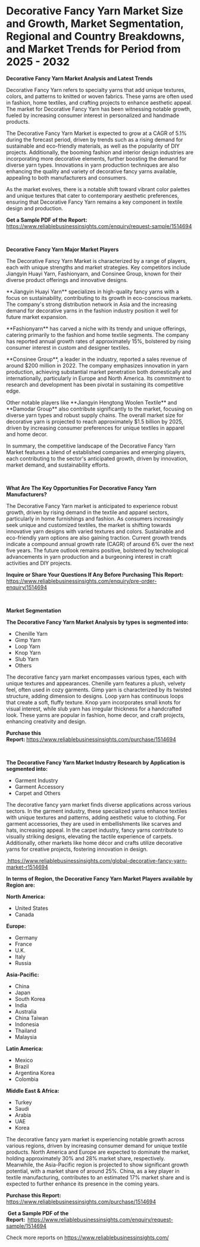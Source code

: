 <p><h1>Decorative Fancy Yarn Market Size and Growth, Market Segmentation, Regional and Country Breakdowns, and Market Trends for Period from 2025 -  2032</h1></p><p><strong>Decorative Fancy Yarn Market Analysis and Latest Trends</strong></p>
<p><p>Decorative Fancy Yarn refers to specialty yarns that add unique textures, colors, and patterns to knitted or woven fabrics. These yarns are often used in fashion, home textiles, and crafting projects to enhance aesthetic appeal. The market for Decorative Fancy Yarn has been witnessing notable growth, fueled by increasing consumer interest in personalized and handmade products. </p><p>The Decorative Fancy Yarn Market is expected to grow at a CAGR of 5.1% during the forecast period, driven by trends such as a rising demand for sustainable and eco-friendly materials, as well as the popularity of DIY projects. Additionally, the booming fashion and interior design industries are incorporating more decorative elements, further boosting the demand for diverse yarn types. Innovations in yarn production techniques are also enhancing the quality and variety of decorative fancy yarns available, appealing to both manufacturers and consumers. </p><p>As the market evolves, there is a notable shift toward vibrant color palettes and unique textures that cater to contemporary aesthetic preferences, ensuring that Decorative Fancy Yarn remains a key component in textile design and production.</p></p>
<p><strong>Get a Sample PDF of the Report:&nbsp;</strong> <a href="https://www.reliablebusinessinsights.com/enquiry/request-sample/1514694?utm_campaign=84&utm_medium=2&utm_source=Github&utm_content=ia&utm_term=17012025&utm_id=decorative-fancy-yarn">https://www.reliablebusinessinsights.com/enquiry/request-sample/1514694</a></p>
<p>&nbsp;</p>
<p><strong>Decorative Fancy Yarn Major Market Players</strong></p>
<p><p>The Decorative Fancy Yarn Market is characterized by a range of players, each with unique strengths and market strategies. Key competitors include Jiangyin Huayi Yarn, Fashionyarn, and Consinee Group, known for their diverse product offerings and innovative designs.</p><p>**Jiangyin Huayi Yarn** specializes in high-quality fancy yarns with a focus on sustainability, contributing to its growth in eco-conscious markets. The company's strong distribution network in Asia and the increasing demand for decorative yarns in the fashion industry position it well for future market expansion.</p><p>**Fashionyarn** has carved a niche with its trendy and unique offerings, catering primarily to the fashion and home textile segments. The company has reported annual growth rates of approximately 15%, bolstered by rising consumer interest in custom and designer textiles.</p><p>**Consinee Group**, a leader in the industry, reported a sales revenue of around $200 million in 2022. The company emphasizes innovation in yarn production, achieving substantial market penetration both domestically and internationally, particularly in Europe and North America. Its commitment to research and development has been pivotal in sustaining its competitive edge.</p><p>Other notable players like **Jiangyin Hengtong Woolen Textile** and **Damodar Group** also contribute significantly to the market, focusing on diverse yarn types and robust supply chains. The overall market size for decorative yarn is projected to reach approximately $1.5 billion by 2025, driven by increasing consumer preferences for unique textiles in apparel and home decor.</p><p>In summary, the competitive landscape of the Decorative Fancy Yarn Market features a blend of established companies and emerging players, each contributing to the sector's anticipated growth, driven by innovation, market demand, and sustainability efforts.</p></p>
<p>&nbsp;</p>
<p><strong>What Are The Key Opportunities For Decorative Fancy Yarn Manufacturers?</strong></p>
<p><p>The Decorative Fancy Yarn market is anticipated to experience robust growth, driven by rising demand in the textile and apparel sectors, particularly in home furnishings and fashion. As consumers increasingly seek unique and customized textiles, the market is shifting towards innovative yarn designs with varied textures and colors. Sustainable and eco-friendly yarn options are also gaining traction. Current growth trends indicate a compound annual growth rate (CAGR) of around 6% over the next five years. The future outlook remains positive, bolstered by technological advancements in yarn production and a burgeoning interest in craft activities and DIY projects.</p></p>
<p><strong>Inquire or Share Your Questions If Any Before Purchasing This Report:</strong> <a href="https://www.reliablebusinessinsights.com/enquiry/pre-order-enquiry/1514694?utm_campaign=84&utm_medium=2&utm_source=Github&utm_content=ia&utm_term=17012025&utm_id=decorative-fancy-yarn">https://www.reliablebusinessinsights.com/enquiry/pre-order-enquiry/1514694</a></p>
<p>&nbsp;</p>
<p><strong>Market Segmentation</strong></p>
<p><strong>The Decorative Fancy Yarn Market Analysis by types is segmented into:</strong></p>
<p><ul><li>Chenille Yarn</li><li>Gimp Yarn</li><li>Loop Yarn</li><li>Knop Yarn</li><li>Slub Yarn</li><li>Others</li></ul></p>
<p><p>The decorative fancy yarn market encompasses various types, each with unique textures and appearances. Chenille yarn features a plush, velvety feel, often used in cozy garments. Gimp yarn is characterized by its twisted structure, adding dimension to designs. Loop yarn has continuous loops that create a soft, fluffy texture. Knop yarn incorporates small knots for visual interest, while slub yarn has irregular thickness for a handcrafted look. These yarns are popular in fashion, home decor, and craft projects, enhancing creativity and design.</p></p>
<p><strong>Purchase this Report:&nbsp;</strong><a href="https://www.reliablebusinessinsights.com/purchase/1514694?utm_campaign=84&utm_medium=2&utm_source=Github&utm_content=ia&utm_term=17012025&utm_id=decorative-fancy-yarn">https://www.reliablebusinessinsights.com/purchase/1514694</a></p>
<p>&nbsp;</p>
<p><strong>The Decorative Fancy Yarn Market Industry Research by Application is segmented into:</strong></p>
<p><ul><li>Garment Industry</li><li>Garment Accessory</li><li>Carpet and Others</li></ul></p>
<p><p>The decorative fancy yarn market finds diverse applications across various sectors. In the garment industry, these specialized yarns enhance textiles with unique textures and patterns, adding aesthetic value to clothing. For garment accessories, they are used in embellishments like scarves and hats, increasing appeal. In the carpet industry, fancy yarns contribute to visually striking designs, elevating the tactile experience of carpets. Additionally, other markets like home décor and crafts utilize decorative yarns for creative projects, fostering innovation in design.</p></p>
<p><a href="https://www.reliablebusinessinsights.com/global-decorative-fancy-yarn-market-r1514694?utm_campaign=84&utm_medium=2&utm_source=Github&utm_content=ia&utm_term=17012025&utm_id=decorative-fancy-yarn">&nbsp;https://www.reliablebusinessinsights.com/global-decorative-fancy-yarn-market-r1514694</a></p>
<p><strong>In terms of Region, the Decorative Fancy Yarn Market Players available by Region are:</strong></p>
<p>
    <p> <strong> North America: </strong>
        <ul>
            <li>United States</li>
            <li>Canada</li>
        </ul>
        </p> 
    <p> <strong> Europe: </strong>
        <ul>
            <li>Germany</li>
            <li>France</li>
            <li>U.K.</li>
            <li>Italy</li>
            <li>Russia</li>
        </ul>
        </p> 
    <p> <strong> Asia-Pacific: </strong>
        <ul>
            <li>China</li>
            <li>Japan</li>
            <li>South Korea</li>
            <li>India</li>
            <li>Australia</li>
            <li>China Taiwan</li>
            <li>Indonesia</li>
            <li>Thailand</li>
            <li>Malaysia</li>
        </ul>
        </p> 
    <p> <strong> Latin America: </strong>
        <ul>
            <li>Mexico</li>
            <li>Brazil</li>
            <li>Argentina Korea</li>
            <li>Colombia</li>
        </ul>
        </p> 
    <p> <strong> Middle East & Africa: </strong>
        <ul>
            <li>Turkey</li>
            <li>Saudi</li>
            <li>Arabia</li>
            <li>UAE</li>
            <li>Korea</li>
        </ul>
    </p>
    </p>
<p><p>The decorative fancy yarn market is experiencing notable growth across various regions, driven by increasing consumer demand for unique textile products. North America and Europe are expected to dominate the market, holding approximately 30% and 28% market share, respectively. Meanwhile, the Asia-Pacific region is projected to show significant growth potential, with a market share of around 25%. China, as a key player in textile manufacturing, contributes to an estimated 17% market share and is expected to further enhance its presence in the coming years.</p></p>
<p><strong>Purchase this Report: </strong><a href="https://www.reliablebusinessinsights.com/purchase/1514694?utm_campaign=84&utm_medium=2&utm_source=Github&utm_content=ia&utm_term=17012025&utm_id=decorative-fancy-yarn">https://www.reliablebusinessinsights.com/purchase/1514694</a></p>
<p>&nbsp;<strong>Get a Sample PDF of the Report:&nbsp;&nbsp;</strong><a href="https://www.reliablebusinessinsights.com/enquiry/request-sample/1514694?utm_campaign=84&utm_medium=2&utm_source=Github&utm_content=ia&utm_term=17012025&utm_id=decorative-fancy-yarn">https://www.reliablebusinessinsights.com/enquiry/request-sample/1514694</a></p>
<p><strong></strong></p>
<p>Check more reports on <a href="https://www.reliablebusinessinsights.com/?utm_campaign=84&utm_medium=2&utm_source=Github&utm_content=ia&utm_term=17012025&utm_id=decorative-fancy-yarn">https://www.reliablebusinessinsights.com/</a></p>